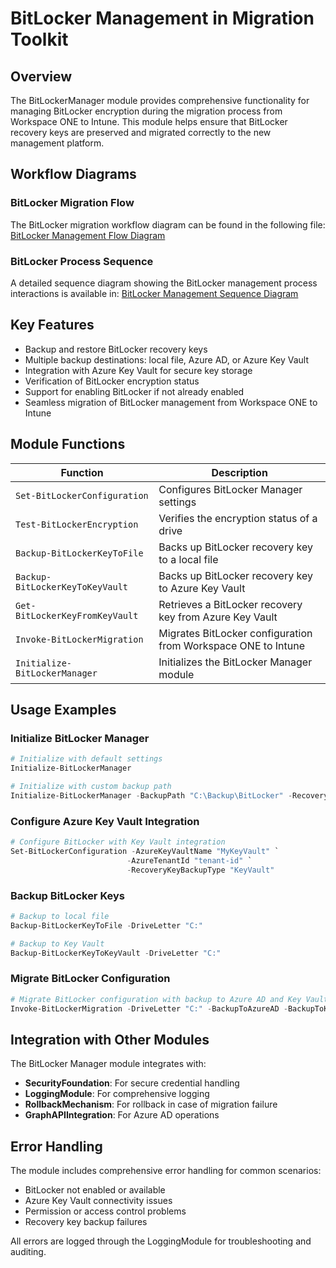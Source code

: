 # BitLocker Management in Migration Toolkit

## Overview

The BitLockerManager module provides comprehensive functionality for managing BitLocker encryption during the migration process from Workspace ONE to Intune. This module helps ensure that BitLocker recovery keys are preserved and migrated correctly to the new management platform.

## Workflow Diagrams

### BitLocker Migration Flow

The BitLocker migration workflow diagram can be found in the following file:
[BitLocker Management Flow Diagram](diagrams/bitlocker-flow.mmd)

### BitLocker Process Sequence

A detailed sequence diagram showing the BitLocker management process interactions is available in:
[BitLocker Management Sequence Diagram](diagrams/bitlocker-sequence.mmd)

## Key Features

- Backup and restore BitLocker recovery keys
- Multiple backup destinations: local file, Azure AD, or Azure Key Vault
- Integration with Azure Key Vault for secure key storage
- Verification of BitLocker encryption status
- Support for enabling BitLocker if not already enabled
- Seamless migration of BitLocker management from Workspace ONE to Intune

## Module Functions

| Function | Description |
|----------|-------------|
| `Set-BitLockerConfiguration` | Configures BitLocker Manager settings |
| `Test-BitLockerEncryption` | Verifies the encryption status of a drive |
| `Backup-BitLockerKeyToFile` | Backs up BitLocker recovery key to a local file |
| `Backup-BitLockerKeyToKeyVault` | Backs up BitLocker recovery key to Azure Key Vault |
| `Get-BitLockerKeyFromKeyVault` | Retrieves a BitLocker recovery key from Azure Key Vault |
| `Invoke-BitLockerMigration` | Migrates BitLocker configuration from Workspace ONE to Intune |
| `Initialize-BitLockerManager` | Initializes the BitLocker Manager module |

## Usage Examples

### Initialize BitLocker Manager

```powershell
# Initialize with default settings
Initialize-BitLockerManager

# Initialize with custom backup path
Initialize-BitLockerManager -BackupPath "C:\Backup\BitLocker" -RecoveryKeyBackupType "Local"
```

### Configure Azure Key Vault Integration

```powershell
# Configure BitLocker with Key Vault integration
Set-BitLockerConfiguration -AzureKeyVaultName "MyKeyVault" `
                          -AzureTenantId "tenant-id" `
                          -RecoveryKeyBackupType "KeyVault"
```

### Backup BitLocker Keys

```powershell
# Backup to local file
Backup-BitLockerKeyToFile -DriveLetter "C:"

# Backup to Key Vault
Backup-BitLockerKeyToKeyVault -DriveLetter "C:"
```

### Migrate BitLocker Configuration

```powershell
# Migrate BitLocker configuration with backup to Azure AD and Key Vault
Invoke-BitLockerMigration -DriveLetter "C:" -BackupToAzureAD -BackupToKeyVault
```

## Integration with Other Modules

The BitLocker Manager module integrates with:

- **SecurityFoundation**: For secure credential handling
- **LoggingModule**: For comprehensive logging
- **RollbackMechanism**: For rollback in case of migration failure
- **GraphAPIIntegration**: For Azure AD operations

## Error Handling

The module includes comprehensive error handling for common scenarios:

- BitLocker not enabled or available
- Azure Key Vault connectivity issues
- Permission or access control problems
- Recovery key backup failures

All errors are logged through the LoggingModule for troubleshooting and auditing. 